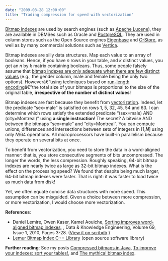 ```yaml
---
date: "2009-08-28 12:00:00"
title: "Trading compression for speed with vectorization"
---
```




[Bitmap indexes](https://en.wikipedia.org/wiki/Bitmap_index) are used by search engines (such as [Apache Lucene](http://lucene.apache.org/core/)), they are available in DBMSes such as Oracle and [PostgreSQL](http://www.postgresql.org/). They are used in column stores such as the Open Source engines [Eigenbase](http://www.eigenbase.org/) and [C-Store](http://db.csail.mit.edu/projects/cstore/), as well as by many commercial solutions such as [Vertica](http://www.vertica.com/).

Bitmap indexes are silly data structures. Map each value to an array of booleans. Hence, if you have _n_ rows in your table, and _k_ distinct values, you get an _n_ by _k_ matrix containing booleans. Thus, some people falsely assume that [bitmap indexes are only adequate when there are few distinct values](/lemire/blog/2008/08/20/the-mythical-bitmap-index/) (e.g., the gender column, male and female being the only two options). Howeverâ€”using techniques based on [run-length encoding](https://en.wikipedia.org/wiki/Run-length_encoding)â€”the total size of your bitmaps is proportional to the size of the original table, __irrespective of the number of distinct values__!

Bitmap indexes are fast because they benefit from [vectorization](https://en.wikipedia.org/wiki/Vectorization_(computer_science)). Indeed, let the predicate &ldquo;sex=male&rdquo; is satisfied on rows 1, 5, 32, 45, 54 and 63. I can determine which rows satisfy the extended predicate &ldquo;(sex=male) AND (city=Montreal)&rdquo; using __a single instruction__! The secret? A bitwise AND between the bitmaps &ldquo;sex=male&rdquo; and &ldquo;city=Montreal&rdquo;. You can compute unions, differences and intersections between sets of integers in [1,<em>__N__</em>] using only <em>N</em>/64 operations. All microprocessors have built-in parallelism because they operate on several bits at once.

To benefit from vectorization, you need to store the data in a word-aligned manner: that is, you store consecutive segments of bits uncompressed. The longer the words, the less compression. Roughly speaking, 64-bit bitmap indexes are nearly twice as large as 32-bit bitmap indexes. What is the effect on the processing speed? We found that despite being much larger, 64-bit bitmap indexes were faster. That is right: it was faster to load twice as much data from disk!

Yet, we often equate concise data structures with more speed. This assumption can be misguided. Given a choice between more compression, or more vectorization, I would choose more vectorization.

__References__:

- Daniel Lemire, Owen Kaser, Kamel Aouiche, [Sorting improves word-aligned bitmap indexes](http://arxiv.org/abs/0901.3751), , Data &#038; Knowledge Engineering, Volume 69, Issue 1, 2010, Pages 3-28. ([View it on scribdb](http://www.scribd.com/doc/19186985/Sorting-improves-word-aligned-bitmap-indexes-to-appear-in-Data-Knowledge-Engineering).)
- [Lemur Bitmap Index C++ Library](https://github.com/lemire/ewahboolarray) (open source software library)


__Further reading__: See my posts [Compressed bitmaps in Java](/lemire/blog/2009/02/03/just-published-java-compressed-bitmap-class/), [To improve your indexes: sort your tables!](/lemire/blog/2008/11/11/to-improve-your-indexes-sort-your-tables/), and [The mythical bitmap index](/lemire/blog/2008/08/20/the-mythical-bitmap-index/).

